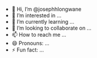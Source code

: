 - 👋 Hi, I’m @josephhlongwane
- 👀 I’m interested in ...
- 🌱 I’m currently learning ...
- 💞️ I’m looking to collaborate on ...
- 📫 How to reach me ...
- 😄 Pronouns: ...
- ⚡ Fun fact: ...

<!---
josephhlongwane/josephhlongwane is a ✨ special ✨ repository because its `README.md` (this file) appears on your GitHub profile.
You can click the Preview link to take a look at your changes.
--->
